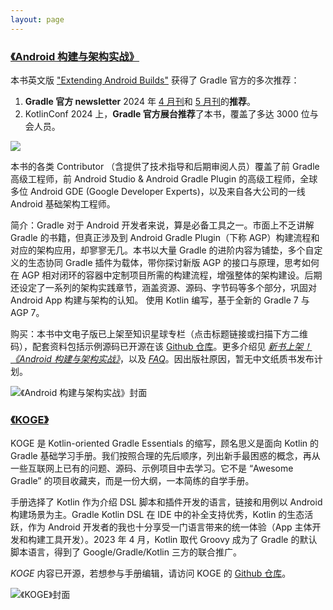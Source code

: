 ```yaml
---
layout: page
---
```



### [《Android 构建与架构实战》](https://t.zsxq.com/0eF9jWLpY)

本书英文版 ["Extending Android Builds"](https://eab.2bab.com/) 获得了 Gradle 官方的多次推荐：

1. **Gradle 官方 newsletter** 2024 年 [4 月刊](https://newsletter.gradle.org/2024/04)和 [5 月刊](https://newsletter.gradle.org/2024/05)的**推荐**。
2. KotlinConf 2024 上，**Gradle 官方展台推荐**了本书，覆盖了多达 3000 位与会人员。

![](https://2bab-images.lastmayday.com/kotlin-conf-2024-17.jpg?imageslim)

本书的各类 Contributor （含提供了技术指导和后期审阅人员）覆盖了前 Gradle 高级工程师，前 Android Studio & Android Gradle Plugin 的高级工程师，全球多位 Android GDE (Google Developer Experts)，以及来自各大公司的一线 Android 基础架构工程师。

简介：Gradle 对于 Android 开发者来说，算是必备工具之一。市面上不乏讲解 Gradle 的书籍，但真正涉及到 Android Gradle Plugin（下称 AGP）构建流程和对应的架构应用，却寥寥无几。本书以大量 Gradle 的进阶内容为铺垫，多个自定义的生态协同 Gradle 插件为载体，带你探讨新版 AGP 的接口与原理，思考如何在 AGP 相对闭环的容器中定制项目所需的构建流程，增强整体的架构建设。后期还设定了一系列的架构实践章节，涵盖资源、源码、字节码等多个部分，巩固对 Android App 构建与架构的认知。 使用 Kotlin 编写，基于全新的 Gradle 7 与 AGP 7。

购买：本书中文电子版已上架至知识星球专栏（点击标题链接或扫描下方二维码），配套资料包括示例源码已开源在该 [Github 仓库](https://github.com/2BAB/Extend-Android-Builds-zh)。更多介绍见 *[新书上架！《Android 构建与架构实战》](https://2bab.me/zh/blog/2023-05-14-extend-android-build-zh-unevils/)*，以及 *[FAQ](https://2bab.me/zh/blog/2023-05-17-extend-android-build-zh-faq/)*。因出版社原因，暂无中文纸质书发布计划。
    
![《Android 构建与架构实战》封面](https://2bab-images.lastmayday.com/202305131112571.png?imageslim)

    
### [《KOGE》](https://koge.2bab.me/#/zh-cn/)

KOGE 是 Kotlin-oriented Gradle Essentials 的缩写，顾名思义是面向 Kotlin 的 Gradle 基础学习手册。我们按照合理的先后顺序，列出新手最困惑的概念，再从一些互联网上已有的问题、源码、示例项目中去学习。它不是 “Awesome Gradle” 的项目收藏夹，而是一份大纲，一本简练的自学手册。

手册选择了 Kotlin 作为介绍 DSL 脚本和插件开发的语言，链接和用例以 Android 构建场景为主。Gradle Kotlin DSL 在 IDE 中的补全支持优秀，Kotlin 的生态活跃，作为 Android 开发者的我也十分享受一门语言带来的统一体验（App 主体开发和构建工具开发）。2023 年 4 月，Kotlin 取代 Groovy 成为了 Gradle 的默认脚本语言，得到了 Google/Gradle/Kotlin 三方的联合推广。

*KOGE* 内容已开源，若想参与手册编辑，请访问 KOGE 的 [Github 仓库](https://github.com/2BAB/KOGE)。

![《KOGE》封面](https://2bab-images.lastmayday.com/Screenshot%202023-05-05%20at%208.22.25%20PM.png?imageslim)